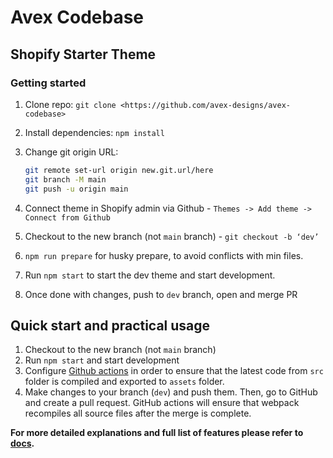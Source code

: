# Avex Codebase

## **Shopify Starter Theme**

### Getting started

1. Clone repo: `git clone <https://github.com/avex-designs/avex-codebase>`
2. Install dependencies: `npm install`
3. Change git origin URL:
    
    ```bash
    git remote set-url origin new.git.url/here
    git branch -M main
    git push -u origin main
    ```
    
4. Connect theme in Shopify admin via Github - `Themes -> Add theme -> Connect from Github`
5. Checkout to the new branch (not `main` branch) - `git checkout -b ‘dev’`
6. `npm run prepare` for husky prepare, to avoid conflicts with min files.
7. Run `npm start` to start the dev theme and start development.
8. Once done with changes, push to `dev` branch, open and merge PR

## Quick start and practical usage

1. Checkout to the new branch (not `main` branch)
2. Run `npm start` and start development
3. Configure [Github actions](https://www.notion.so/Avex-Codebase-ef76e83311a14704935f33e03d1f21b4?pvs=21) in order to ensure that the latest code from `src` folder is compiled and exported to `assets` folder. 
4. Make changes to your branch (`dev`) and push them. Then, go to GitHub and create a pull request. GitHub actions will ensure that webpack recompiles all source files after the merge is complete.

**For more detailed explanations and full list of features please refer to [docs](https://avex.notion.site/Avex-Codebase-ef76e83311a14704935f33e03d1f21b4?pvs=4 "docs").**
